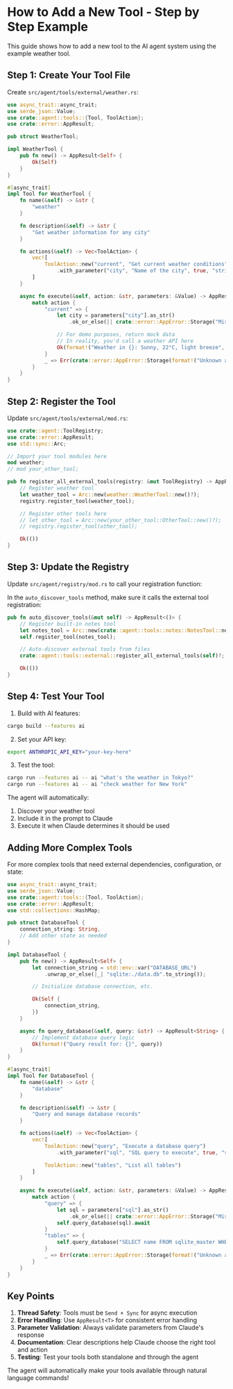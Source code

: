 # How to Add a New Tool - Step by Step Example

This guide shows how to add a new tool to the AI agent system using the example weather tool.

## Step 1: Create Your Tool File

Create `src/agent/tools/external/weather.rs`:

```rust
use async_trait::async_trait;
use serde_json::Value;
use crate::agent::tools::{Tool, ToolAction};
use crate::error::AppResult;

pub struct WeatherTool;

impl WeatherTool {
    pub fn new() -> AppResult<Self> {
        Ok(Self)
    }
}

#[async_trait]
impl Tool for WeatherTool {
    fn name(&self) -> &str {
        "weather"
    }

    fn description(&self) -> &str {
        "Get weather information for any city"
    }

    fn actions(&self) -> Vec<ToolAction> {
        vec![
            ToolAction::new("current", "Get current weather conditions")
                .with_parameter("city", "Name of the city", true, "string"),
        ]
    }

    async fn execute(&self, action: &str, parameters: &Value) -> AppResult<String> {
        match action {
            "current" => {
                let city = parameters["city"].as_str()
                    .ok_or_else(|| crate::error::AppError::Storage("Missing city parameter".to_string()))?;

                // For demo purposes, return mock data
                // In reality, you'd call a weather API here
                Ok(format!("Weather in {}: Sunny, 22°C, light breeze", city))
            }
            _ => Err(crate::error::AppError::Storage(format!("Unknown action: {}", action)))
        }
    }
}
```

## Step 2: Register the Tool

Update `src/agent/tools/external/mod.rs`:

```rust
use crate::agent::ToolRegistry;
use crate::error::AppResult;
use std::sync::Arc;

// Import your tool modules here
mod weather;
// mod your_other_tool;

pub fn register_all_external_tools(registry: &mut ToolRegistry) -> AppResult<()> {
    // Register weather tool
    let weather_tool = Arc::new(weather::WeatherTool::new()?);
    registry.register_tool(weather_tool);

    // Register other tools here
    // let other_tool = Arc::new(your_other_tool::OtherTool::new()?);
    // registry.register_tool(other_tool);

    Ok(())
}
```

## Step 3: Update the Registry

Update `src/agent/registry/mod.rs` to call your registration function:

In the `auto_discover_tools` method, make sure it calls the external tool registration:

```rust
pub fn auto_discover_tools(&mut self) -> AppResult<()> {
    // Register built-in notes tool
    let notes_tool = Arc::new(crate::agent::tools::notes::NotesTool::new()?);
    self.register_tool(notes_tool);

    // Auto-discover external tools from files
    crate::agent::tools::external::register_all_external_tools(self)?;

    Ok(())
}
```

## Step 4: Test Your Tool

1. Build with AI features:
```bash
cargo build --features ai
```

2. Set your API key:
```bash
export ANTHROPIC_API_KEY="your-key-here"
```

3. Test the tool:
```bash
cargo run --features ai -- ai "what's the weather in Tokyo?"
cargo run --features ai -- ai "check weather for New York"
```

The agent will automatically:
1. Discover your weather tool
2. Include it in the prompt to Claude
3. Execute it when Claude determines it should be used

## Adding More Complex Tools

For more complex tools that need external dependencies, configuration, or state:

```rust
use async_trait::async_trait;
use serde_json::Value;
use crate::agent::tools::{Tool, ToolAction};
use crate::error::AppResult;
use std::collections::HashMap;

pub struct DatabaseTool {
    connection_string: String,
    // Add other state as needed
}

impl DatabaseTool {
    pub fn new() -> AppResult<Self> {
        let connection_string = std::env::var("DATABASE_URL")
            .unwrap_or_else(|_| "sqlite:./data.db".to_string());

        // Initialize database connection, etc.

        Ok(Self {
            connection_string,
        })
    }

    async fn query_database(&self, query: &str) -> AppResult<String> {
        // Implement database query logic
        Ok(format!("Query result for: {}", query))
    }
}

#[async_trait]
impl Tool for DatabaseTool {
    fn name(&self) -> &str {
        "database"
    }

    fn description(&self) -> &str {
        "Query and manage database records"
    }

    fn actions(&self) -> Vec<ToolAction> {
        vec![
            ToolAction::new("query", "Execute a database query")
                .with_parameter("sql", "SQL query to execute", true, "string"),

            ToolAction::new("tables", "List all tables")
        ]
    }

    async fn execute(&self, action: &str, parameters: &Value) -> AppResult<String> {
        match action {
            "query" => {
                let sql = parameters["sql"].as_str()
                    .ok_or_else(|| crate::error::AppError::Storage("Missing SQL query".to_string()))?;
                self.query_database(sql).await
            }
            "tables" => {
                self.query_database("SELECT name FROM sqlite_master WHERE type='table'").await
            }
            _ => Err(crate::error::AppError::Storage(format!("Unknown action: {}", action)))
        }
    }
}
```

## Key Points

1. **Thread Safety**: Tools must be `Send + Sync` for async execution
2. **Error Handling**: Use `AppResult<T>` for consistent error handling
3. **Parameter Validation**: Always validate parameters from Claude's response
4. **Documentation**: Clear descriptions help Claude choose the right tool and action
5. **Testing**: Test your tools both standalone and through the agent

The agent will automatically make your tools available through natural language commands!